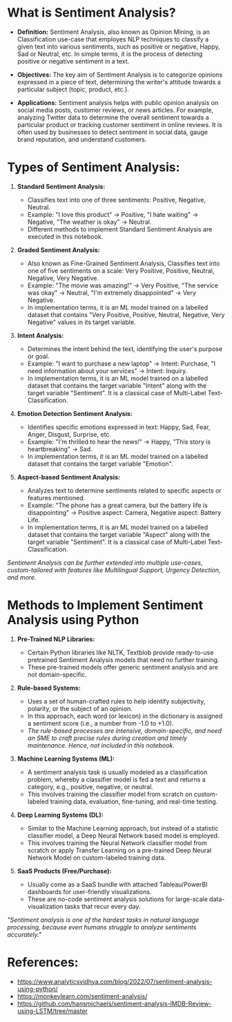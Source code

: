 # What is Sentiment Analysis? 
- **Definition:** Sentiment Analysis, also known as Opinion Mining, is an Classification use-case that employes NLP techniques to classify a given text into various sentiments, such as positive or negative, Happy, Sad or Neutral, etc. In simple terms, it is the process of detecting positive or negative sentiment in a text. 


- **Objectives:** The key aim of Sentiment Analysis is to categorize opinions expressed in a piece of text, determining the writer's attitude towards a particular subject (topic, product, etc.). 


- **Applications:** Sentiment analysis helps with public opinion analysis on social media posts, customer reviews, or news articles. For example, analyzing Twitter data to determine the overall sentiment towards a particular product or tracking customer sentiment in online reviews. It is often used by businesses to detect sentiment in social data, gauge brand reputation, and understand customers.


# Types of Sentiment Analysis:

1. **Standard Sentiment Analysis:**
   - Classifies text into one of three sentiments: Positive, Negative, Neutral.
   - Example: "I love this product" → Positive, "I hate waiting" → Negative, "The weather is okay" → Neutral.
   - Different methods to implement Standard Sentiment Analysis are executed in this notebook. 

2. **Graded Sentiment Analysis:**
   - Also known as Fine-Grained Sentiment Analysis, Classifies text into one of five sentiments on a scale: Very Positive, Positive, Neutral, Negative, Very Negative.
   - Example: "The movie was amazing!" → Very Positive, "The service was okay" → Neutral, "I'm extremely disappointed" → Very Negative.
   - In implementation terms, it is an ML model trained on a labelled dataset that contains "Very Positive, Positive, Neutral, Negative, Very Negative" values in its target variable. 

3. **Intent Analysis:**
   - Determines the intent behind the text, identifying the user's purpose or goal.
   - Example: "I want to purchase a new laptop" → Intent: Purchase, "I need information about your services" → Intent: Inquiry.
   - In implementation terms, it is an ML model trained on a labelled dataset that contains the target variable "Intent" along with the target variable "Sentiment". It is a classical case of Multi-Label Text-Classification. 

4. **Emotion Detection Sentiment Analysis:**
   - Identifies specific emotions expressed in text: Happy, Sad, Fear, Anger, Disgust, Surprise, etc.
   - Example: "I'm thrilled to hear the news!" → Happy, "This story is heartbreaking" → Sad.
   - In implementation terms, it is an ML model trained on a labelled dataset that contains the target variable "Emotion". 

5. **Aspect-based Sentiment Analysis:**
   - Analyzes text to determine sentiments related to specific aspects or features mentioned.
   - Example: "The phone has a great camera, but the battery life is disappointing" → Positive aspect: Camera, Negative aspect: Battery Life.
   - In implementation terms, it is an ML model trained on a labelled dataset that contains the target variable "Aspect" along with the target variable "Sentiment". It is a classical case of Multi-Label Text-Classification. 

_Sentiment Analysis can be further extended into multiple use-cases, custom-tailored with features like Multilingual Support, Urgency Detection, and more._


# Methods to Implement Sentiment Analysis using Python

1. **Pre-Trained NLP Libraries:**
   - Certain Python libraries like NLTK, Textblob provide ready-to-use pretrained Sentiment Analysis models that need no further training.
   - These pre-trained models offer generic sentiment analysis and are not domain-specific.

2. **Rule-based Systems:**
   - Uses a set of human-crafted rules to help identify subjectivity, polarity, or the subject of an opinion.
   - In this approach, each word (or lexicon) in the dictionary is assigned a sentiment score (i.e., a number from -1.0 to +1.0).
   - _The rule-based processes are intensive, domain-specific, and need an SME to craft precise rules during creation and timely maintenance. Hence, not included in this notebook._

3. **Machine Learning Systems (ML):**
   - A sentiment analysis task is usually modeled as a classification problem, whereby a classifier model is fed a text and returns a category, e.g., positive, negative, or neutral.
   - This involves training the classifier model from scratch on custom-labeled training data, evaluation, fine-tuning, and real-time testing.

4. **Deep Learning Systems (DL):**
   - Similar to the Machine Learning approach, but instead of a statistic classifier model, a Deep Neural Network based model is employed.
   - This involves training the Neural Network classifier model from scratch or apply Transfer Learning on a pre-trained Deep Neural Network Model on custom-labeled training data.

5. **SaaS Products (Free/Purchase):**
   - Usually come as a SaaS bundle with attached Tableau/PowerBI dashboards for user-friendly visualizations.
   - These are no-code sentiment analysis solutions for large-scale data-visualization tasks that recur every day.

_"Sentiment analysis is one of the hardest tasks in natural language processing, because even humans struggle to analyze sentiments accurately."_


# References: 
- https://www.analyticsvidhya.com/blog/2022/07/sentiment-analysis-using-python/
- https://monkeylearn.com/sentiment-analysis/
- https://github.com/hansmichaels/sentiment-analysis-IMDB-Review-using-LSTM/tree/master